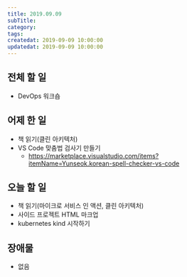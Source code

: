 ```yaml
---
title: 2019.09.09
subTitle: 
category: 
tags: 
createdat: 2019-09-09 10:00:00
updatedat: 2019-09-09 10:00:00
---
```


## 전체 할 일

* DevOps 워크숍

## 어제 한 일

* 책 읽기(클린 아키텍처)
* VS Code 맞춤법 검사기 만들기
  * https://marketplace.visualstudio.com/items?itemName=Yunseok.korean-spell-checker-vs-code

## 오늘 할 일

* 책 읽기(마이크로 서비스 인 액션, 클린 아키텍처)
* 사이드 프로젝트 HTML 마크업
* kubernetes kind 시작하기

## 장애물

* 없음
